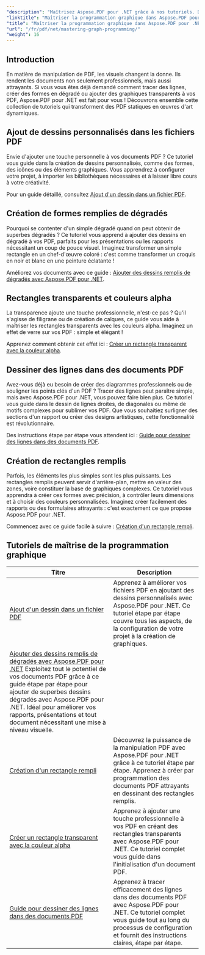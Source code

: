```yaml
---
"description": "Maîtrisez Aspose.PDF pour .NET grâce à nos tutoriels. Découvrez des améliorations de dessin comme les dégradés, les rectangles remplis et les lignes dans les PDF. Des instructions étape par étape sont fournies."
"linktitle": "Maîtriser la programmation graphique dans Aspose.PDF pour .NET"
"title": "Maîtriser la programmation graphique dans Aspose.PDF pour .NET"
"url": "/fr/pdf/net/mastering-graph-programming/"
"weight": 16
---
```


## Introduction

En matière de manipulation de PDF, les visuels changent la donne. Ils rendent les documents non seulement professionnels, mais aussi attrayants. Si vous vous êtes déjà demandé comment tracer des lignes, créer des formes en dégradé ou ajouter des graphiques transparents à vos PDF, Aspose.PDF pour .NET est fait pour vous ! Découvrons ensemble cette collection de tutoriels qui transforment des PDF statiques en œuvres d'art dynamiques.

## Ajout de dessins personnalisés dans les fichiers PDF  

Envie d'ajouter une touche personnelle à vos documents PDF ? Ce tutoriel vous guide dans la création de dessins personnalisés, comme des formes, des icônes ou des éléments graphiques. Vous apprendrez à configurer votre projet, à importer les bibliothèques nécessaires et à laisser libre cours à votre créativité.  

Pour un guide détaillé, consultez [Ajout d'un dessin dans un fichier PDF](./adding-drawing/).

## Création de formes remplies de dégradés  

Pourquoi se contenter d'un simple dégradé quand on peut obtenir de superbes dégradés ? Ce tutoriel vous apprend à ajouter des dessins en dégradé à vos PDF, parfaits pour les présentations ou les rapports nécessitant un coup de pouce visuel. Imaginez transformer un simple rectangle en un chef-d'œuvre coloré : c'est comme transformer un croquis en noir et blanc en une peinture éclatante !  

Améliorez vos documents avec ce guide : [Ajouter des dessins remplis de dégradés avec Aspose.PDF pour .NET](./add-gradient-filled-drawings/).


## Rectangles transparents et couleurs alpha  

La transparence ajoute une touche professionnelle, n'est-ce pas ? Qu'il s'agisse de filigrane ou de création de calques, ce guide vous aide à maîtriser les rectangles transparents avec les couleurs alpha. Imaginez un effet de verre sur vos PDF : simple et élégant !  

Apprenez comment obtenir cet effet ici : [Créer un rectangle transparent avec la couleur alpha](./create-transparent-rectangle-with-alpha-color/).

## Dessiner des lignes dans des documents PDF  

Avez-vous déjà eu besoin de créer des diagrammes professionnels ou de souligner les points clés d'un PDF ? Tracer des lignes peut paraître simple, mais avec Aspose.PDF pour .NET, vous pouvez faire bien plus. Ce tutoriel vous guide dans le dessin de lignes droites, de diagonales ou même de motifs complexes pour sublimer vos PDF. Que vous souhaitiez surligner des sections d'un rapport ou créer des designs artistiques, cette fonctionnalité est révolutionnaire.  

Des instructions étape par étape vous attendent ici : [Guide pour dessiner des lignes dans des documents PDF](./guide-to-drawing-lines/).

## Création de rectangles remplis  

Parfois, les éléments les plus simples sont les plus puissants. Les rectangles remplis peuvent servir d'arrière-plan, mettre en valeur des zones, voire constituer la base de graphiques complexes. Ce tutoriel vous apprendra à créer ces formes avec précision, à contrôler leurs dimensions et à choisir des couleurs personnalisées. Imaginez créer facilement des rapports ou des formulaires attrayants : c'est exactement ce que propose Aspose.PDF pour .NET.  

Commencez avec ce guide facile à suivre : [Création d'un rectangle rempli](./creating-filled-rectangle/).


## Tutoriels de maîtrise de la programmation graphique
| Titre | Description |
| --- | --- | 
| [Ajout d'un dessin dans un fichier PDF](./adding-drawing/) | Apprenez à améliorer vos fichiers PDF en ajoutant des dessins personnalisés avec Aspose.PDF pour .NET. Ce tutoriel étape par étape couvre tous les aspects, de la configuration de votre projet à la création de graphiques. |  
| [Ajouter des dessins remplis de dégradés avec Aspose.PDF pour .NET](./add-gradient-filled-drawings/) Exploitez tout le potentiel de vos documents PDF grâce à ce guide étape par étape pour ajouter de superbes dessins dégradés avec Aspose.PDF pour .NET. Idéal pour améliorer vos rapports, présentations et tout document nécessitant une mise à niveau visuelle. |  
| [Création d'un rectangle rempli](./creating-filled-rectangle/) | Découvrez la puissance de la manipulation PDF avec Aspose.PDF pour .NET grâce à ce tutoriel étape par étape. Apprenez à créer par programmation des documents PDF attrayants en dessinant des rectangles remplis. |  
| [Créer un rectangle transparent avec la couleur alpha](./create-transparent-rectangle-with-alpha-color/) | Apprenez à ajouter une touche professionnelle à vos PDF en créant des rectangles transparents avec Aspose.PDF pour .NET. Ce tutoriel complet vous guide dans l'initialisation d'un document PDF. |   
| [Guide pour dessiner des lignes dans des documents PDF](./guide-to-drawing-lines/) | Apprenez à tracer efficacement des lignes dans des documents PDF avec Aspose.PDF pour .NET. Ce tutoriel complet vous guide tout au long du processus de configuration et fournit des instructions claires, étape par étape. |